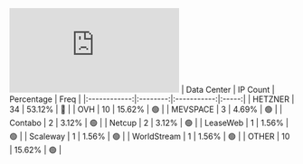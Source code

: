 ![Diagramm](https://github.com/obajay/StateSync-snapshots/blob/main/Projects/Jackal/1/README.md)
| Data Center | IP Count | Percentage | Freq |
|:------------:|:--------:|:-----------:|:-----:|
| HETZNER | 34 | 53.12% | 🔴 |
| OVH | 10 | 15.62% | 🟢 |
| MEVSPACE | 3 | 4.69% | 🟢 |
| Contabo | 2 | 3.12% | 🟢 |
| Netcup | 2 | 3.12% | 🟢 |
| LeaseWeb | 1 | 1.56% | 🟢 |
| Scaleway | 1 | 1.56% | 🟢 |
| WorldStream | 1 | 1.56% | 🟢 |
| OTHER | 10 | 15.62% | 🟢 |